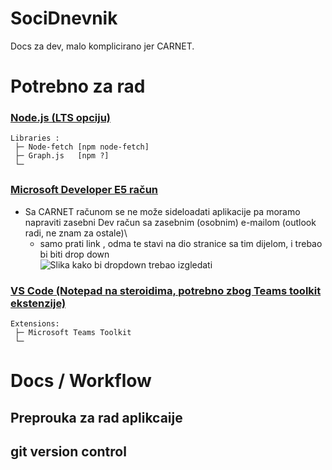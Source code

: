 # SociDnevnik
Docs za dev, malo komplicirano jer CARNET.

# Potrebno za rad 

### [Node.js (LTS opciju)](https://nodejs.org/en/download/)
   
    Libraries :
     ├─ Node-fetch [npm node-fetch]
     ├─ Graph.js   [npm ?]
     └─

### [Microsoft Developer E5 račun](https://docs.microsoft.com/en-us/microsoftteams/platform/build-your-first-app/build-first-app-overview#set-up-your-development-account)
-  Sa CARNET računom se ne može sideloadati aplikacije pa moramo napraviti zasebni Dev račun sa zasebnim (osobnim) e-mailom (outlook radi, ne znam za ostale)\
   -  samo prati link , odma te stavi na dio stranice sa tim dijelom, i trebao bi biti drop down\
![Slika kako bi dropdown trebao izgledati](https://via.placeholder.com/200x150)
    

### [VS Code (Notepad na steroidima, potrebno zbog Teams toolkit ekstenzije)](https://code.visualstudio.com) 

    Extensions:
     ├─ Microsoft Teams Toolkit
     └─ 
         


# Docs / Workflow 

## Preprouka za rad aplikcaije 

## git version control 
